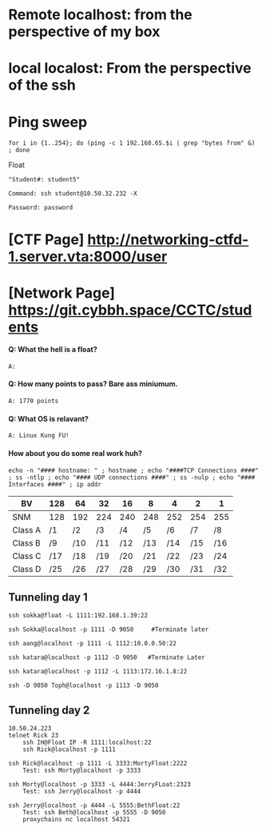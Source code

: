 # Remote localhost: from the perspective of my box

# local localost: From the perspective of the ssh

# Ping sweep    
    for i in {1..254}; do (ping -c 1 192.168.65.$i | grep "bytes from" &) ; done


Float

    "Student#: student5"

    Command: ssh student@10.50.32.232 -X

    Password: password



# [CTF Page] http://networking-ctfd-1.server.vta:8000/user
# [Network Page] https://git.cybbh.space/CCTC/students


####    Q: What the hell is a float? 
    A:
####   Q: How many points to pass? Bare ass miniumum.
    A: 1770 points
####   Q: What OS is relavant?
    A: Linux Kung FU! 
#### How about you do some real work huh?
    echo -n "#### hostname: " ; hostname ; echo "####TCP Connections ####" ; ss -ntlp ; echo "#### UDP connections ####" ; ss -nulp ; echo "#### Interfaces ####" ; ip addr


| BV | 128 | 64 | 32 | 16 | 8 | 4 | 2 | 1 |
| -- | -- | -- | -- | -- | -- | -- | -- | -- |
| SNM | 128 | 192 | 224 | 240 | 248 | 252 | 254 | 255 | 
| Class A | /1 | /2 | /3 | /4 | /5 | /6 | /7 | /8 |
| Class B | /9 | /10 | /11 | /12 | /13 | /14 | /15 | /16 |
| Class C | /17 | /18 | /19 | /20 | /21 | /22 | /23 | /24 |
| Class D | /25 | /26 | /27 | /28 | /29 | /30 | /31 | /32 |


## Tunneling day 1

    ssh sokka@float -L 1111:192.168.1.39:22

    ssh Sokka@localhost -p 1111 -D 9050     #Terminate later

    ssh aang@localhost -p 1111 -L 1112:10.0.0.50:22

    ssh katara@localhost -p 1112 -D 9050   #Terminate Later

    ssh katara@localhost -p 1112 -L 1113:172.16.1.8:22

    ssh -D 9050 Toph@localhost -p 1113 -D 9050 



## Tunneling day 2
    10.50.24.223
    telnet Rick 23
        ssh IH@Float IP -R 1111:localhost:22
        ssh Rick@localhost -p 1111
        
    ssh Rick@localhost -p 1111 -L 3333:MortyFloat:2222
        Test: ssh Morty@localhost -p 3333

    ssh Morty@localhost -p 3333 -L 4444:JerryFLoat:2323
        Test: ssh Jerry@localhost -p 4444

    ssh Jerry@localhost -p 4444 -L 5555:BethFloat:22
        Test: ssh Beth@localhost -p 5555 -D 9050
        proxychains nc localhost 54321






